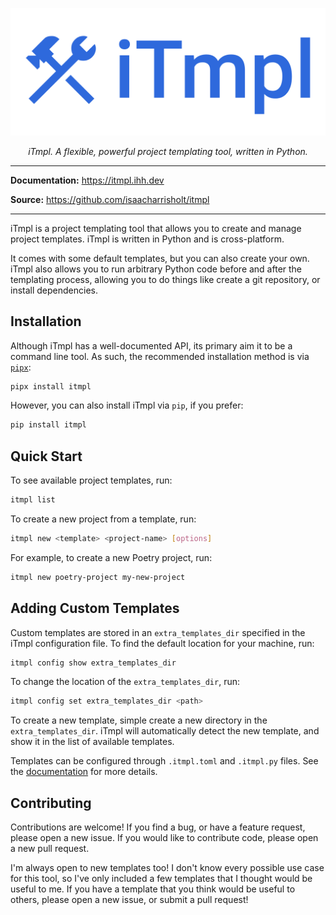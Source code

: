 ![iTmpl Logo](./docs/static/images/itmpl-logo.png)

<p align="center">
    <em>iTmpl. A flexible, powerful project templating tool, written in Python.</em>
</p>

---

**Documentation:** <https://itmpl.ihh.dev>

**Source:** <https://github.com/isaacharrisholt/itmpl>

---

iTmpl is a project templating tool that allows you to create and manage project
templates. iTmpl is written in Python and is cross-platform.

It comes with some default templates, but you can also create your own. iTmpl
also allows you to run arbitrary Python code before and after the templating
process, allowing you to do things like create a git repository, or install
dependencies.

## Installation

Although iTmpl has a well-documented API, its primary aim it to be a command
line tool. As such, the recommended installation method is via
[`pipx`](https://pypa.github.io/pipx/):

```bash
pipx install itmpl
```

However, you can also install iTmpl via `pip`, if you prefer:

```bash
pip install itmpl
```

## Quick Start

To see available project templates, run:

```bash
itmpl list
```

To create a new project from a template, run:

```bash
itmpl new <template> <project-name> [options]
```

For example, to create a new Poetry project, run:

```bash
itmpl new poetry-project my-new-project
```

## Adding Custom Templates

Custom templates are stored in an `extra_templates_dir` specified in the iTmpl
configuration file. To find the default location for your machine, run:

```bash
itmpl config show extra_templates_dir
```

To change the location of the `extra_templates_dir`, run:

```bash
itmpl config set extra_templates_dir <path>
```

To create a new template, simple create a new directory in the
`extra_templates_dir`. iTmpl will automatically detect the new template, and
show it in the list of available templates.

Templates can be configured through `.itmpl.toml` and `.itmpl.py` files. See
the
[documentation](https://itmpl.ihh.dev/using_custom_templates)
for more details.

## Contributing

Contributions are welcome! If you find a bug, or have a feature request, please
open a new issue. If you would like to contribute code, please open a new pull
request.

I'm always open to new templates too! I don't know every possible use case for
this tool, so I've only included a few templates that I thought would be useful
to me. If you have a template that you think would be useful to others, please
open a new issue, or submit a pull request!